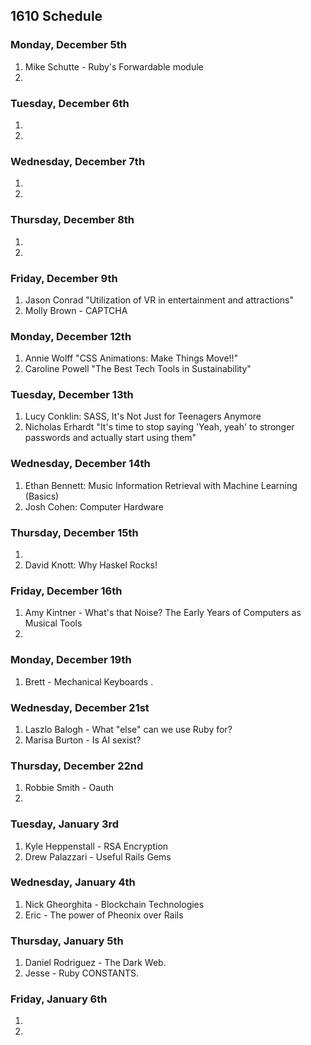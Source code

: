 ## 1610 Schedule

### Monday, December 5th

1. Mike Schutte - Ruby's Forwardable module
2.  

### Tuesday, December 6th

1.
2.

### Wednesday, December 7th

1.
2.

### Thursday, December 8th

1.
2.  

### Friday, December 9th

1. Jason Conrad "Utilization of VR in entertainment and attractions"
2. Molly Brown - CAPTCHA

### Monday, December 12th

1. Annie Wolff "CSS Animations: Make Things Move!!"
2. Caroline Powell "The Best Tech Tools in Sustainability"

### Tuesday, December 13th

1.  Lucy Conklin: SASS, It's Not Just for Teenagers Anymore
2.  Nicholas Erhardt "It's time to stop saying 'Yeah, yeah' to stronger passwords and actually start using them"

### Wednesday, December 14th

1. Ethan Bennett: Music Information Retrieval with Machine Learning (Basics)    
2. Josh Cohen: Computer Hardware  

### Thursday, December 15th

1.  
2.  David Knott: Why Haskel Rocks!

### Friday, December 16th

1.  Amy Kintner - What's that Noise? The Early Years of Computers as Musical Tools
2.  

### Monday, December 19th

1.  Brett - Mechanical Keyboards
.

### Wednesday, December 21st

1.  Laszlo Balogh - What "else" can we use Ruby for?
2.  Marisa Burton - Is AI sexist?

### Thursday, December 22nd

1. Robbie Smith - Oauth
2.

### Tuesday, January 3rd

1. Kyle Heppenstall - RSA Encryption
2. Drew Palazzari - Useful Rails Gems

### Wednesday, January 4th

1. Nick Gheorghita - Blockchain Technologies
2. Eric - The power of Pheonix over Rails

### Thursday, January 5th

1. Daniel Rodriguez - The Dark Web.
2.  Jesse - Ruby CONSTANTS.
### Friday, January 6th

1.
2.
